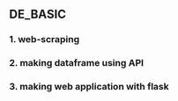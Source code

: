 ## DE_BASIC
### 1. web-scraping 
### 2. making dataframe using API 
### 3. making web application with flask
